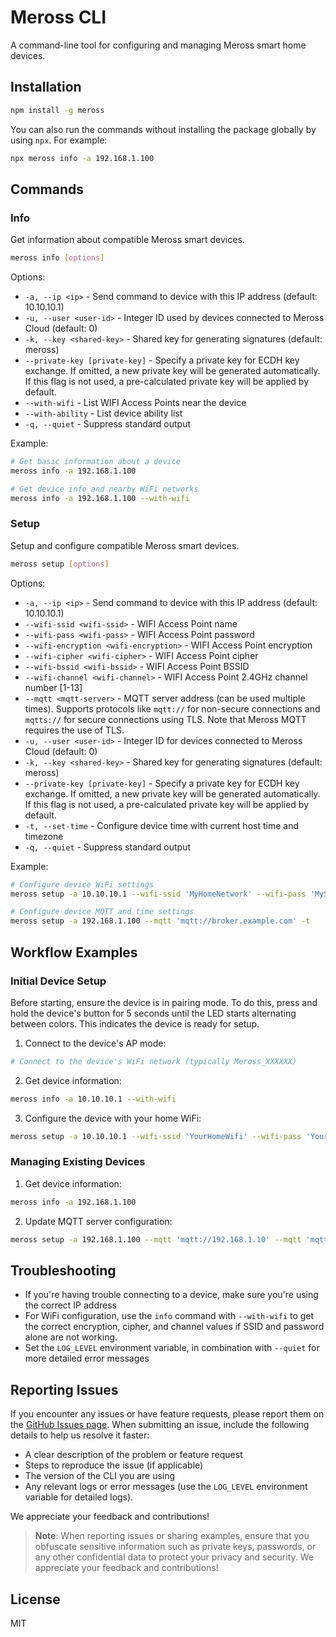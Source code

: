 # Meross CLI

A command-line tool for configuring and managing Meross smart home devices.

## Installation

```bash
npm install -g meross
```

You can also run the commands without installing the package globally by using `npx`. For example:

```bash
npx meross info -a 192.168.1.100
```

## Commands

### Info

Get information about compatible Meross smart devices.

```bash
meross info [options]
```

Options:

- `-a, --ip <ip>` - Send command to device with this IP address (default: 10.10.10.1)
- `-u, --user <user-id>` - Integer ID used by devices connected to Meross Cloud (default: 0)
- `-k, --key <shared-key>` - Shared key for generating signatures (default: meross)
- `--private-key [private-key]` - Specify a private key for ECDH key exchange. If omitted, a new private key will be generated automatically. If this flag is not used, a pre-calculated private key will be applied by default.
- `--with-wifi` - List WIFI Access Points near the device
- `--with-ability` - List device ability list
- `-q, --quiet` - Suppress standard output

Example:

```bash
# Get basic information about a device
meross info -a 192.168.1.100

# Get device info and nearby WiFi networks
meross info -a 192.168.1.100 --with-wifi
```

### Setup

Setup and configure compatible Meross smart devices.

```bash
meross setup [options]
```

Options:

- `-a, --ip <ip>` - Send command to device with this IP address (default: 10.10.10.1)
- `--wifi-ssid <wifi-ssid>` - WIFI Access Point name
- `--wifi-pass <wifi-pass>` - WIFI Access Point password
- `--wifi-encryption <wifi-encryption>` - WIFI Access Point encryption
- `--wifi-cipher <wifi-cipher>` - WIFI Access Point cipher
- `--wifi-bssid <wifi-bssid>` - WIFI Access Point BSSID
- `--wifi-channel <wifi-channel>` - WIFI Access Point 2.4GHz channel number [1-13]
- `--mqtt <mqtt-server>` - MQTT server address (can be used multiple times). Supports protocols like `mqtt://` for non-secure connections and `mqtts://` for secure connections using TLS. Note that Meross MQTT requires the use of TLS.
- `-u, --user <user-id>` - Integer ID for devices connected to Meross Cloud (default: 0)
- `-k, --key <shared-key>` - Shared key for generating signatures (default: meross)
- `--private-key [private-key]` - Specify a private key for ECDH key exchange. If omitted, a new private key will be generated automatically. If this flag is not used, a pre-calculated private key will be applied by default.
- `-t, --set-time` - Configure device time with current host time and timezone
- `-q, --quiet` - Suppress standard output

Example:

```bash
# Configure device WiFi settings
meross setup -a 10.10.10.1 --wifi-ssid 'MyHomeNetwork' --wifi-pass 'MySecurePassword' --wifi-encryption 3 --wifi-cipher 1 --wifi-channel 6

# Configure device MQTT and time settings
meross setup -a 192.168.1.100 --mqtt 'mqtt://broker.example.com' -t
```

## Workflow Examples

### Initial Device Setup

Before starting, ensure the device is in pairing mode. To do this, press and hold the device's button for 5 seconds until the LED starts alternating between colors. This indicates the device is ready for setup.

1. Connect to the device's AP mode:

```bash
# Connect to the device's WiFi network (typically Meross_XXXXXX)
```

2. Get device information:

```bash
meross info -a 10.10.10.1 --with-wifi
```

3. Configure the device with your home WiFi:

```bash
meross setup -a 10.10.10.1 --wifi-ssid 'YourHomeWifi' --wifi-pass 'YourPassword' --mqtt 'mqtts://192.168.1.2'
```

### Managing Existing Devices

1. Get device information:

```bash
meross info -a 192.168.1.100
```

2. Update MQTT server configuration:

```bash
meross setup -a 192.168.1.100 --mqtt 'mqtt://192.168.1.10' --mqtt 'mqtt://backup.example.com'
```

## Troubleshooting

- If you're having trouble connecting to a device, make sure you're using the correct IP address
- For WiFi configuration, use the `info` command with `--with-wifi` to get the correct encryption, cipher, and channel values if SSID and password alone are not working.
- Set the `LOG_LEVEL` environment variable, in combination with `--quiet` for more detailed error messages

## Reporting Issues

If you encounter any issues or have feature requests, please report them on the [GitHub Issues page](https://github.com/bytespider/meross/issues). When submitting an issue, include the following details to help us resolve it faster:

- A clear description of the problem or feature request
- Steps to reproduce the issue (if applicable)
- The version of the CLI you are using
- Any relevant logs or error messages (use the `LOG_LEVEL` environment variable for detailed logs).

We appreciate your feedback and contributions!

> **Note**: When reporting issues or sharing examples, ensure that you obfuscate sensitive information such as private keys, passwords, or any other confidential data to protect your privacy and security.
> We appreciate your feedback and contributions!

## License

MIT
